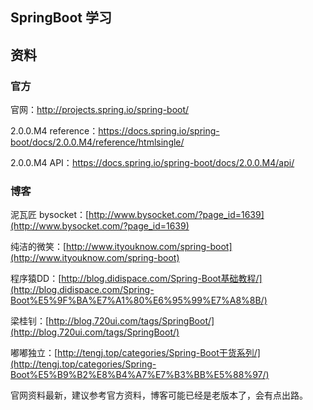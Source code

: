 ## SpringBoot 学习

## 资料

### 官方

官网：http://projects.spring.io/spring-boot/

2.0.0.M4 reference：https://docs.spring.io/spring-boot/docs/2.0.0.M4/reference/htmlsingle/

2.0.0.M4 API：https://docs.spring.io/spring-boot/docs/2.0.0.M4/api/

### 博客

泥瓦匠 bysocket：[http://www.bysocket.com/?page_id=1639](http://www.bysocket.com/?page_id=1639)

纯洁的微笑：[http://www.ityouknow.com/spring-boot](http://www.ityouknow.com/spring-boot)

程序猿DD：[http://blog.didispace.com/Spring-Boot基础教程/](http://blog.didispace.com/Spring-Boot%E5%9F%BA%E7%A1%80%E6%95%99%E7%A8%8B/)

梁桂钊：[http://blog.720ui.com/tags/SpringBoot/](http://blog.720ui.com/tags/SpringBoot/)

嘟嘟独立：[http://tengj.top/categories/Spring-Boot干货系列/](http://tengj.top/categories/Spring-Boot%E5%B9%B2%E8%B4%A7%E7%B3%BB%E5%88%97/)

官网资料最新，建议参考官方资料，博客可能已经是老版本了，会有点出路。